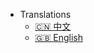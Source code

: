 - Translations
  - [:cn: 中文](http://peter_zhang921.gitee.io/cboard_docsify/#/zh-cn/)
  - [:uk: English](https://tuiqiao.github.io/CBoardDoc/#/en-us/)